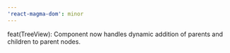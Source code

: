 ```yaml
---
'react-magma-dom': minor
---
```


feat(TreeView): Component now handles dynamic addition of parents and children to parent nodes.
